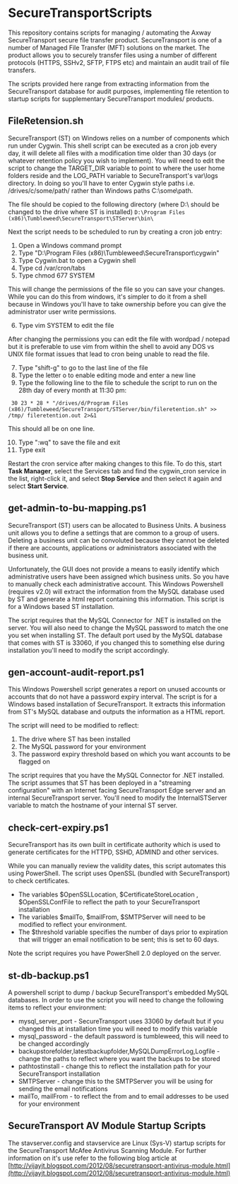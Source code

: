 SecureTransportScripts
======================

This repository contains scripts for managing / automating the Axway SecureTransport secure file transfer product. SecureTransport is one of a number of Managed File Transfer (MFT) solutions on the market. The product allows you to securely transfer files using a number of different protocols (HTTPS, SSHv2, SFTP, FTPS etc) and maintain an audit trail of file transfers.

The scripts provided here range from extracting information from the SecureTransport database for audit purposes, implementing file retention to startup scripts for supplementary SecureTransport modules/ products.

FileRetension.sh
----------------

SecureTransport (ST) on Windows relies on a number of components which run under Cygwin. This shell script can be executed as a cron job every day, it will delete all files with a modification time older than 30 days (or whatever retention policy you wish to implement). You will need to edit the script to change the TARGET_DIR variable to point to where the user home folders reside and the LOG_PATH variable to SecureTransport's var\logs directory. In doing so you'll have to enter Cygwin style paths i.e. /drives/c/some/path/ rather than Windows paths C:\some\path.

The file should be copied to the following directory (where D:\ should be changed to the drive where ST is installed)
```D:\Program Files (x86)\Tumbleweed\SecureTransport\STServer\bin\```

Next the script needs to be scheduled to run by creating a cron job entry:
1. Open a Windows command prompt
2. Type "D:\Program Files (x86)\Tumbleweed\SecureTransport\cygwin\"
3. Type Cygwin.bat to open a Cygwin shell
4. Type cd /var/cron/tabs
5. Type chmod 677 SYSTEM

This will change the permissions of the file so you can save your changes. While you can do this from windows, it's simpler to do it from a shell because in Windows you'll have to take ownership before you can give the administrator user write permissions.

6. Type vim SYSTEM to edit the file

After changing the permissions you can edit the file with wordpad / notepad but it is preferable to use vim from within the shell to avoid any DOS vs UNIX file format issues that lead to cron being unable to read the file.

7. Type "shift-g" to go to the last line of the file
8. Type the letter o to enable editing mode and enter a new line
9. Type the following line to the file to schedule the script to run on the 28th day of every month at 11:30 pm:

``` 30 23 * 28 * "/drives/d/Program Files (x86)/Tumbleweed/SecureTransport/STServer/bin/fileretention.sh" >> /tmp/ fileretention.out 2>&1```  

  This should all be on one line.

10. Type ":wq" to save the file and exit
11. Type exit

Restart the cron service after making changes to this file. To do this, start **Task Manager**, select the Services tab and find the cygwin_cron service in the list, right-click it, and select **Stop Service** and then select it again and select **Start Service**.


get-admin-to-bu-mapping.ps1
---------------------------

SecureTransport (ST) users can be allocated to Business Units. A business unit allows you to define a settings that are common to a group of users. Deleting a business unit can be convoluted because they cannot be deleted  if there are accounts, applications or administrators associated with the business unit.

Unfortunately, the GUI does not provide a means to easily identify which administrative users have been assigned which business units. So you have to manually check each administrative account. This Windows Powershell (requires v2.0) will extract the information from the MySQL database used by ST and generate a html report containing this information. This script is for a Windows based ST installation.

The script requires that the MySQL Connector for .NET is installed on the server. You will also need to change the MySQL password to match the one you set when installing ST. The default port used by the MySQL database that comes with ST is 33060, if you changed this to something else during installation you'll need to modify the script accordingly.


gen-account-audit-report.ps1
----------------------------

This Windows Powershell script generates a report on unused accounts or accounts that do not have a password expiry interval. The script is for a Windows based installation of SecureTransport. It extracts this information from ST's MySQL database and outputs the information as a HTML report. 

The script will need to be modified to reflect:
1. The drive where ST has been installed
2. The MySQL password for your environment
3. The password expiry threshold based on which you want accounts to be flagged on

The script requires that you have the MySQL Connector for .NET installed. The script assumes that ST has been deployed in a "streaming configuration" with an Internet facing SecureTransport Edge server and an internal SecureTransport server. You'll need to modify the InternalSTServer variable to match the hostname of your internal ST server.


check-cert-expiry.ps1
---------------------

SecureTransport has its own built in certificate authority which is used to generate certificates for the HTTPD, SSHD, ADMIND and other services. 

While you can manually review the validity dates, this script automates this using PowerShell. The script uses OpenSSL (bundled with SecureTransport) to check certificates.


* The variables $OpenSSLLocation, $CertificateStoreLocation , $OpenSSLConfFile to reflect the path to your SecureTransport installation 
* The variables $mailTo, $mailFrom, $SMTPServer will need to be modified to reflect your environment.
* The $threshold variable specifies the number of days prior to expiration that will trigger an email notification to be sent; this is set to 60 days.

Note the script requires you have PowerShell 2.0 deployed on the server.

st-db-backup.ps1
----------------

A powershell script to dump / backup SecureTransport's embedded MySQL databases. In order to use the script you will need to change the following items to reflect your environment:

* mysql_server_port - SecureTransport uses 33060 by default but if you changed this at installation time you will need to modify this variable
* mysql_password - the default password is tumbleweed, this will need to be changed accordingly
* backupstorefolder,latestbackupfolder,MySQLDumpErrorLog,Logfile - change the paths to reflect where you want the backups to be stored
* pathtostinstall - change this to reflect the installation path for your SecureTransport installation
* SMTPServer - change this to the SMTPServer you will be using for sending the email notifications
* mailTo, mailFrom - to reflect the from and to email addresses to be used for your environment


SecureTransport AV Module Startup Scripts
-----------------------------------------

The stavserver.config and stavservice are Linux (Sys-V) startup scripts for the SecureTransport McAfee Antivirus Scanning Module. For further information on it's use refer to the following blog article at [http://vijayjt.blogspot.com/2012/08/securetransport-antivirus-module.html](http://vijayjt.blogspot.com/2012/08/securetransport-antivirus-module.html)
